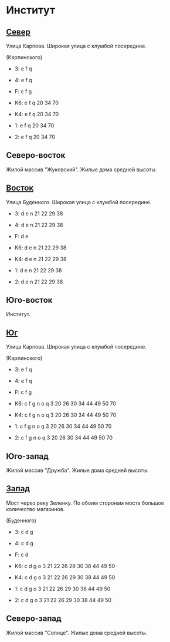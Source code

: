 # Институт

## [Север](./10545050.md)

Улица Карпова.
Широкая улица с клумбой посередине.

(Карпинского)

* 3:    e   f   q
* 4:    e   f   q
* F:    c   f   g

* K6:   e   f   q
        20  34  70
* K4:   e   f   q
        20  34  70
* 1:    e   f   q
        20  34  70
* 2:    e   f   q
        20  34  70

## Северо-восток

Жилой массив "Жуковский".
Жилые дома средней высоты.

## [Восток](./10570060.md)

Улица *Буденного*.
Широкая улица с клумбой посередине.

* 3:    d   e   n
        21  22  29  38
* 4:    d   e   n
        21  22  29  38
* F:    d   e

* K6:   d   e   n
        21  22  29  38
* K4:   d   e   n
        21  22  29  38
* 1:    d   e   n
        21  22  29  38
* 2:    d   e   n
        21  22  29  38

## Юго-восток

Институт.

## [Юг](./10545065.md)

Улица Карпова.
Широкая улица с клумбой посередине.

(Карпинского)

* 3:    e   f   q
* 4:    e   f   q
* F:    c   f   g

* K6:   c   f   g   n   o   q
        3   20  26  30  34  44  49  50  70
* K4:   c   f   g   n   o   q
        3   20  26  30  34  44  49  50  70
* 1:    c   f   g   n   o   q
        3   20  26  30  34  44  49  50  70
* 2:    c   f   g   n   o   q
        3   20  26  30  34  44  49  50  70

## Юго-запад

Жилой массив "Дружба".
Жилые дома средней высоты.

## [Запад](./10530060.md)

Мост через реку Зеленку.
По обоим сторонам моста большое количество магазинов.

(Буденного)

* 3:    c   d   g
* 4:    c   d   g
* F:    c   d

* K6:   c   d   g   o
        3   21  22  26  29  30  38  44  49  50
* K4:   c   d   g   o
        3   21  22  26  29  30  38  44  49  50
* 1:    c   d   g   o
        3   21  22  26  29  30  38  44  49  50
* 2:    c   d   g   o
        3   21  22  26  29  30  38  44  49  50

## Северо-запад

Жилой массив "Солнце".
Жилые дома средней высоты.
